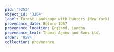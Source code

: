 ```yaml
---
pid: '5252'
object_id: '3204'
label: Forest Landscape with Hunters (New York)
provenance_date: Before 1957
provenance_location: England, London
provenance_text: Thomas Agnew and Sons Ltd.
order: '0584'
collection: provenance
---
```

